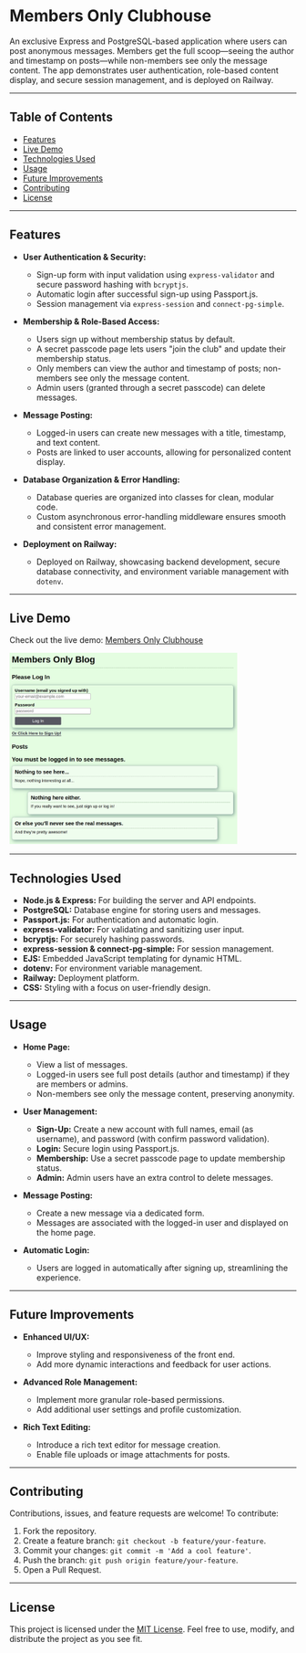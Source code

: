 # Members Only Clubhouse

An exclusive Express and PostgreSQL-based application where users can post anonymous messages. Members get the full scoop—seeing the author and timestamp on posts—while non-members see only the message content. The app demonstrates user authentication, role-based content display, and secure session management, and is deployed on Railway.

---

## Table of Contents

-   [Features](#features)
-   [Live Demo](#live-demo)
-   [Technologies Used](#technologies-used)
-   [Usage](#usage)
-   [Future Improvements](#future-improvements)
-   [Contributing](#contributing)
-   [License](#license)

---

## Features

-   **User Authentication & Security:**

    -   Sign-up form with input validation using `express-validator` and secure password hashing with `bcryptjs`.
    -   Automatic login after successful sign-up using Passport.js.
    -   Session management via `express-session` and `connect-pg-simple`.

-   **Membership & Role-Based Access:**

    -   Users sign up without membership status by default.
    -   A secret passcode page lets users "join the club" and update their membership status.
    -   Only members can view the author and timestamp of posts; non-members see only the message content.
    -   Admin users (granted through a secret passcode) can delete messages.

-   **Message Posting:**

    -   Logged-in users can create new messages with a title, timestamp, and text content.
    -   Posts are linked to user accounts, allowing for personalized content display.

-   **Database Organization & Error Handling:**

    -   Database queries are organized into classes for clean, modular code.
    -   Custom asynchronous error-handling middleware ensures smooth and consistent error management.

-   **Deployment on Railway:**
    -   Deployed on Railway, showcasing backend development, secure database connectivity, and environment variable management with `dotenv`.

---

## Live Demo

Check out the live demo: [Members Only Clubhouse](https://members-only-production-c442.up.railway.app/)

<img alt="screenshot of Members Only Clubhouse" src="./public/assets/live-preview-image.png" width="400">

---

## Technologies Used

-   **Node.js & Express:** For building the server and API endpoints.
-   **PostgreSQL:** Database engine for storing users and messages.
-   **Passport.js:** For authentication and automatic login.
-   **express-validator:** For validating and sanitizing user input.
-   **bcryptjs:** For securely hashing passwords.
-   **express-session & connect-pg-simple:** For session management.
-   **EJS:** Embedded JavaScript templating for dynamic HTML.
-   **dotenv:** For environment variable management.
-   **Railway:** Deployment platform.
-   **CSS:** Styling with a focus on user-friendly design.

---

## Usage

-   **Home Page:**

    -   View a list of messages.
    -   Logged-in users see full post details (author and timestamp) if they are members or admins.
    -   Non-members see only the message content, preserving anonymity.

-   **User Management:**

    -   **Sign-Up:** Create a new account with full names, email (as username), and password (with confirm password validation).
    -   **Login:** Secure login using Passport.js.
    -   **Membership:** Use a secret passcode page to update membership status.
    -   **Admin:** Admin users have an extra control to delete messages.

-   **Message Posting:**

    -   Create a new message via a dedicated form.
    -   Messages are associated with the logged-in user and displayed on the home page.

-   **Automatic Login:**
    -   Users are logged in automatically after signing up, streamlining the experience.

---

## Future Improvements

-   **Enhanced UI/UX:**

    -   Improve styling and responsiveness of the front end.
    -   Add more dynamic interactions and feedback for user actions.

-   **Advanced Role Management:**

    -   Implement more granular role-based permissions.
    -   Add additional user settings and profile customization.

-   **Rich Text Editing:**

    -   Introduce a rich text editor for message creation.
    -   Enable file uploads or image attachments for posts.

---

## Contributing

Contributions, issues, and feature requests are welcome! To contribute:

1. Fork the repository.
2. Create a feature branch: `git checkout -b feature/your-feature`.
3. Commit your changes: `git commit -m 'Add a cool feature'`.
4. Push the branch: `git push origin feature/your-feature`.
5. Open a Pull Request.

---

## License

This project is licensed under the [MIT License](/LICENSE). Feel free to use, modify, and distribute the project as you see fit.
